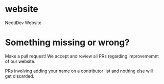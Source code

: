 # website  
NeotiDev Website  
  
# Something missing or wrong?  
Make a pull request! We accept and review all PRs regarding improvememnt of our website.  
  
PRs involving adding your name on a contributor list and nothing else will get discarded.  
